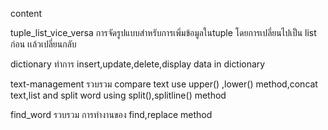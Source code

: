 content 

tuple_list_vice_versa การจัดรูปแบบสำหรับการเพิ่มข้อมูลในtuple โดยการเปลี่ยนไปเป็น list ก่อน เเล้วเปลี่ยนกลับ

dictionary ทำการ insert,update,delete,display data in dictionary

text-management รวบรวม compare text  use upper() ,lower() method,concat text,list and split word using split(),splitline() method

find_word  รวบรวม การทำงานของ find,replace method